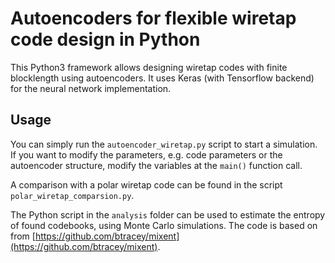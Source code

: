 # Autoencoders for flexible wiretap code design in Python

This Python3 framework allows designing wiretap codes with finite blocklength
using autoencoders.
It uses Keras (with Tensorflow backend) for the neural network implementation.

## Usage
You can simply run the `autoencoder_wiretap.py` script to start a simulation.
If you want to modify the parameters, e.g. code parameters or the autoencoder
structure, modify the variables at the `main()` function call.

A comparison with a polar wiretap code can be found in the script
`polar_wiretap_comparsion.py`.

The Python script in the `analysis` folder can be used to estimate the entropy 
of found codebooks, using Monte Carlo simulations. The code is based on from 
[https://github.com/btracey/mixent](https://github.com/btracey/mixent).
